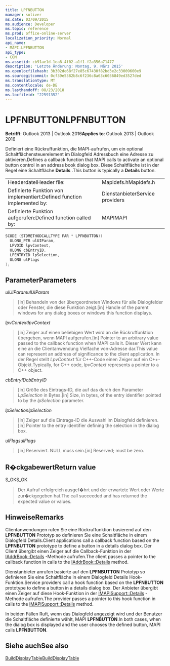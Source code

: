 ```yaml
---
title: LPFNBUTTON
manager: soliver
ms.date: 03/09/2015
ms.audience: Developer
ms.topic: reference
ms.prod: office-online-server
localization_priority: Normal
api_name:
- MAPI.LPFNBUTTON
api_type:
- COM
ms.assetid: cb91ae1d-1ea8-4f02-a1f1-f2a356a71477
description: 'Letzte Änderung: Montag, 9. März 2015'
ms.openlocfilehash: 3b302de68f27e85c67430f82bd3e2c33009600e9
ms.sourcegitcommit: 0cf39e5382b8c6f236c8a63c6036849ed3527ded
ms.translationtype: MT
ms.contentlocale: de-DE
ms.lasthandoff: 08/23/2018
ms.locfileid: "22591352"
---
```

# <a name="lpfnbutton"></a><span data-ttu-id="2d89a-103">LPFNBUTTON</span><span class="sxs-lookup"><span data-stu-id="2d89a-103">LPFNBUTTON</span></span>

  
  
<span data-ttu-id="2d89a-104">**Betrifft**: Outlook 2013 | Outlook 2016</span><span class="sxs-lookup"><span data-stu-id="2d89a-104">**Applies to**: Outlook 2013 | Outlook 2016</span></span> 
  
<span data-ttu-id="2d89a-105">Definiert eine Rückruffunktion, die MAPI-aufrufen, um ein optional Schaltflächensteuerelement im Dialogfeld Adressbuch eine Adresse zu aktivieren.</span><span class="sxs-lookup"><span data-stu-id="2d89a-105">Defines a callback function that MAPI calls to activate an optional button control in an address book dialog box.</span></span> <span data-ttu-id="2d89a-106">Diese Schaltfläche ist in der Regel eine Schaltfläche **Details** .</span><span class="sxs-lookup"><span data-stu-id="2d89a-106">This button is typically a **Details** button.</span></span> 
  
|||
|:-----|:-----|
|<span data-ttu-id="2d89a-107">Headerdatei</span><span class="sxs-lookup"><span data-stu-id="2d89a-107">Header file:</span></span>  <br/> |<span data-ttu-id="2d89a-108">Mapidefs.h</span><span class="sxs-lookup"><span data-stu-id="2d89a-108">Mapidefs.h</span></span>  <br/> |
|<span data-ttu-id="2d89a-109">Definierte Funktion von implementiert:</span><span class="sxs-lookup"><span data-stu-id="2d89a-109">Defined function implemented by:</span></span>  <br/> |<span data-ttu-id="2d89a-110">Dienstanbieter</span><span class="sxs-lookup"><span data-stu-id="2d89a-110">Service providers</span></span>  <br/> |
|<span data-ttu-id="2d89a-111">Definierte Funktion aufgerufen:</span><span class="sxs-lookup"><span data-stu-id="2d89a-111">Defined function called by:</span></span>  <br/> |<span data-ttu-id="2d89a-112">MAPI</span><span class="sxs-lookup"><span data-stu-id="2d89a-112">MAPI</span></span>  <br/> |
   
```cpp
SCODE (STDMETHODCALLTYPE FAR * LPFNBUTTON)(
  ULONG_PTR ulUIParam,
  LPVOID lpvContext,
  ULONG cbEntryID,
  LPENTRYID lpSelection,
  ULONG ulFlags
);
```

## <a name="parameters"></a><span data-ttu-id="2d89a-113">Parameter</span><span class="sxs-lookup"><span data-stu-id="2d89a-113">Parameters</span></span>

 <span data-ttu-id="2d89a-114">_ulUIParam_</span><span class="sxs-lookup"><span data-stu-id="2d89a-114">_ulUIParam_</span></span>
  
> <span data-ttu-id="2d89a-115">[in] Behandeln von der übergeordneten Windows für alle Dialogfelder oder Fenster, die diese Funktion zeigt.</span><span class="sxs-lookup"><span data-stu-id="2d89a-115">[in] Handle of the parent windows for any dialog boxes or windows this function displays.</span></span>
    
 <span data-ttu-id="2d89a-116">_lpvContext_</span><span class="sxs-lookup"><span data-stu-id="2d89a-116">_lpvContext_</span></span>
  
> <span data-ttu-id="2d89a-117">[in] Zeiger auf einen beliebigen Wert wird an die Rückruffunktion übergeben, wenn MAPI aufgerufen.</span><span class="sxs-lookup"><span data-stu-id="2d89a-117">[in] Pointer to an arbitrary value passed to the callback function when MAPI calls it.</span></span> <span data-ttu-id="2d89a-118">Dieser Wert kann eine an die Clientanwendung Vielfache von-Adresse dar.</span><span class="sxs-lookup"><span data-stu-id="2d89a-118">This value can represent an address of significance to the client application.</span></span> <span data-ttu-id="2d89a-119">In der Regel stellt _LpvContext_ für C++-Code einen Zeiger auf ein C++-Objekt.</span><span class="sxs-lookup"><span data-stu-id="2d89a-119">Typically, for C++ code,  _lpvContext_ represents a pointer to a C++ object.</span></span> 
    
 <span data-ttu-id="2d89a-120">_cbEntryID_</span><span class="sxs-lookup"><span data-stu-id="2d89a-120">_cbEntryID_</span></span>
  
> <span data-ttu-id="2d89a-121">[in] Größe des Eintrags-ID, die auf das durch den Parameter _LpSelection_ in Bytes.</span><span class="sxs-lookup"><span data-stu-id="2d89a-121">[in] Size, in bytes, of the entry identifier pointed to by the  _lpSelection_ parameter.</span></span> 
    
 <span data-ttu-id="2d89a-122">_lpSelection_</span><span class="sxs-lookup"><span data-stu-id="2d89a-122">_lpSelection_</span></span>
  
> <span data-ttu-id="2d89a-123">[in] Zeiger auf die Eintrags-ID die Auswahl im Dialogfeld definieren.</span><span class="sxs-lookup"><span data-stu-id="2d89a-123">[in] Pointer to the entry identifier defining the selection in the dialog box.</span></span>
    
 <span data-ttu-id="2d89a-124">_ulFlags_</span><span class="sxs-lookup"><span data-stu-id="2d89a-124">_ulFlags_</span></span>
  
> <span data-ttu-id="2d89a-125">[in] Reserviert. NULL muss sein.</span><span class="sxs-lookup"><span data-stu-id="2d89a-125">[in] Reserved; must be zero.</span></span>
    
## <a name="return-value"></a><span data-ttu-id="2d89a-126">R�ckgabewert</span><span class="sxs-lookup"><span data-stu-id="2d89a-126">Return value</span></span>

<span data-ttu-id="2d89a-127">S_OK</span><span class="sxs-lookup"><span data-stu-id="2d89a-127">S_OK</span></span> 
  
> <span data-ttu-id="2d89a-128">Der Aufruf erfolgreich ausgef�hrt und der erwartete Wert oder Werte zur�ckgegeben hat.</span><span class="sxs-lookup"><span data-stu-id="2d89a-128">The call succeeded and has returned the expected value or values.</span></span>
    
## <a name="remarks"></a><span data-ttu-id="2d89a-129">Hinweise</span><span class="sxs-lookup"><span data-stu-id="2d89a-129">Remarks</span></span>

<span data-ttu-id="2d89a-130">Clientanwendungen rufen Sie eine Rückruffunktion basierend auf den **LPFNBUTTON** Prototyp so definieren Sie eine Schaltfläche in einem Dialogfeld Details.</span><span class="sxs-lookup"><span data-stu-id="2d89a-130">Client applications call a callback function based on the **LPFNBUTTON** prototype to define a button in a details dialog box.</span></span> <span data-ttu-id="2d89a-131">Der Client übergibt einen Zeiger auf die Callback-Funktion in der [IAddrBook::Details](iaddrbook-details.md) -Methode aufrufen.</span><span class="sxs-lookup"><span data-stu-id="2d89a-131">The client passes a pointer to the callback function in calls to the [IAddrBook::Details](iaddrbook-details.md) method.</span></span> 
  
<span data-ttu-id="2d89a-132">Dienstanbieter anrufen basierte auf den **LPFNBUTTON** Prototyp so definieren Sie eine Schaltfläche in einem Dialogfeld Details Hook-Funktion.</span><span class="sxs-lookup"><span data-stu-id="2d89a-132">Service providers call a hook function based on the **LPFNBUTTON** prototype to define a button in a details dialog box.</span></span> <span data-ttu-id="2d89a-133">Der Anbieter übergibt einen Zeiger auf diese Hook-Funktion in der [IMAPISupport::Details](imapisupport-details.md) -Methode aufrufen.</span><span class="sxs-lookup"><span data-stu-id="2d89a-133">The provider passes a pointer to this hook function in calls to the [IMAPISupport::Details](imapisupport-details.md) method.</span></span> 
  
<span data-ttu-id="2d89a-134">In beiden Fällen Ruft, wenn das Dialogfeld angezeigt wird und der Benutzer die Schaltfläche definierte wählt, MAPI **LPFNBUTTON**.</span><span class="sxs-lookup"><span data-stu-id="2d89a-134">In both cases, when the dialog box is displayed and the user chooses the defined button, MAPI calls **LPFNBUTTON**.</span></span> 
  
## <a name="see-also"></a><span data-ttu-id="2d89a-135">Siehe auch</span><span class="sxs-lookup"><span data-stu-id="2d89a-135">See also</span></span>



[<span data-ttu-id="2d89a-136">BuildDisplayTable</span><span class="sxs-lookup"><span data-stu-id="2d89a-136">BuildDisplayTable</span></span>](builddisplaytable.md)

